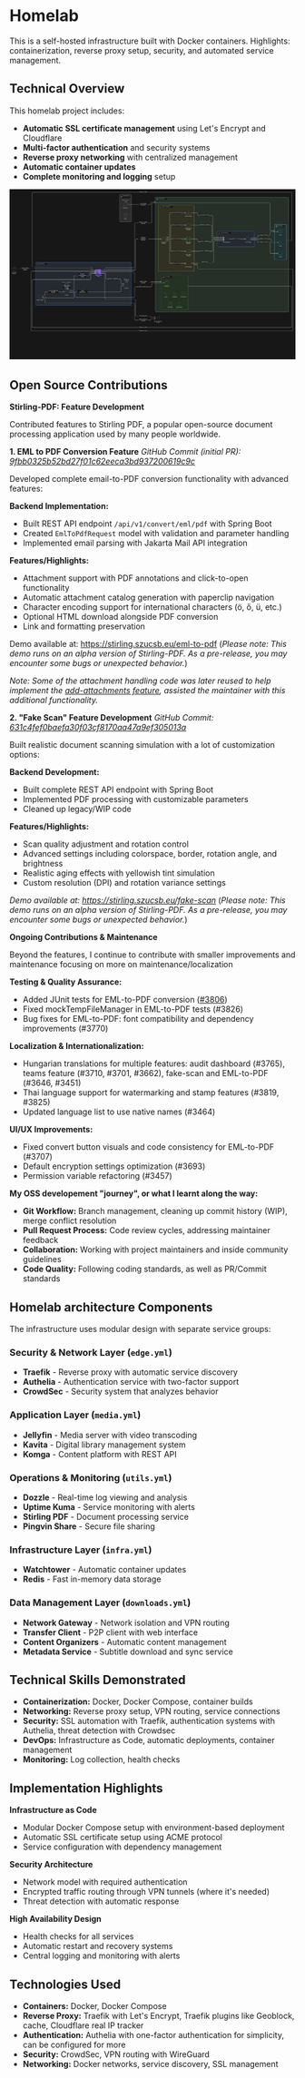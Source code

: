# Homelab

This is a self-hosted infrastructure built with Docker containers. Highlights: containerization, reverse proxy setup, security, and automated service management.

## Technical Overview

This homelab project includes:

- **Automatic SSL certificate management** using Let's Encrypt and Cloudflare
- **Multi-factor authentication** and security systems
- **Reverse proxy networking** with centralized management
- **Automatic container updates**
- **Complete monitoring and logging** setup

![Homelab Architecture](images/diagram.svg)

## Open Source Contributions

**Stirling-PDF: Feature Development**

Contributed features to Stirling PDF, a popular open-source document processing application used by many people worldwide. 

**1. EML to PDF Conversion Feature**
*GitHub Commit (initial PR): [9fbb0325b52bd27f01c62eeca3bd937200619c9c](https://github.com/Stirling-Tools/Stirling-PDF/commit/9fbb0325b52bd27f01c62eeca3bd937200619c9c)*

Developed complete email-to-PDF conversion functionality with advanced features:

**Backend Implementation:**
- Built REST API endpoint `/api/v1/convert/eml/pdf` with Spring Boot
- Created `EmlToPdfRequest` model with validation and parameter handling
- Implemented email parsing with Jakarta Mail API integration

**Features/Highlights:**
- Attachment support with PDF annotations and click-to-open functionality
- Automatic attachment catalog generation with paperclip navigation
- Character encoding support for international characters (ö, ő, ü, etc.)
- Optional HTML download alongside PDF conversion
- Link and formatting preservation

Demo available at: https://stirling.szucsb.eu/eml-to-pdf (*Please note: This demo runs on an alpha version of Stirling-PDF. As a pre-release, you may encounter some bugs or unexpected behavior.*)

*Note: Some of the attachment handling code was later reused to help implement the [add-attachments feature](https://stirling.szucsb.eu/add-attachments), assisted the maintainer with this additional functionality.*

**2. "Fake Scan" Feature Development**
*GitHub Commit: [631c4fef0baefa30f03cf8170aa47a9ef305013a](https://github.com/Stirling-Tools/Stirling-PDF/commit/631c4fef0baefa30f03cf8170aa47a9ef305013a)*

Built realistic document scanning simulation with a lot of customization options:

**Backend Development:**
- Built complete REST API endpoint with Spring Boot
- Implemented PDF processing with customizable parameters
- Cleaned up legacy/WIP code

**Features/Highlights:**
- Scan quality adjustment and rotation control
- Advanced settings including colorspace, border, rotation angle, and brightness
- Realistic aging effects with yellowish tint simulation
- Custom resolution (DPI) and rotation variance settings

*Demo available at: https://stirling.szucsb.eu/fake-scan*
(*Please note: This demo runs on an alpha version of Stirling-PDF. As a pre-release, you may encounter some bugs or unexpected behavior.*)

**Ongoing Contributions & Maintenance**

Beyond the features, I continue to contribute with smaller improvements and maintenance focusing on more on maintenance/localization

**Testing & Quality Assurance:**
- Added JUnit tests for EML-to-PDF conversion ([#3806](https://github.com/Stirling-Tools/Stirling-PDF/commit/6461b931317b83e2a5be9670d2af4b41f4bba27a))
- Fixed mockTempFileManager in EML-to-PDF tests (#3826)
- Bug fixes for EML-to-PDF: font compatibility and dependency improvements (#3770)

**Localization & Internationalization:**
- Hungarian translations for multiple features: audit dashboard (#3765), teams feature (#3710, #3701, #3662), fake-scan and EML-to-PDF (#3646, #3451)
- Thai language support for watermarking and stamp features (#3819, #3825)
- Updated language list to use native names (#3464)

**UI/UX Improvements:**
- Fixed convert button visuals and code consistency for EML-to-PDF (#3707)
- Default encryption settings optimization (#3693)
- Permission variable refactoring (#3457)


**My OSS developement "journey", or what I learnt along the way:**
- **Git Workflow:** Branch management, cleaning up commit history (WIP), merge conflict resolution
- **Pull Request Process:** Code review cycles, addressing maintainer feedback
- **Collaboration:** Working with project maintainers and inside community guidelines
- **Code Quality:** Following coding standards,  as well as PR/Commit standards

## Homelab architecture Components

The infrastructure uses modular design with separate service groups:

### Security & Network Layer (`edge.yml`)
- **Traefik** - Reverse proxy with automatic service discovery
- **Authelia** - Authentication service with two-factor support
- **CrowdSec** - Security system that analyzes behavior

### Application Layer (`media.yml`)
- **Jellyfin** - Media server with video transcoding
- **Kavita** - Digital library management system
- **Komga** - Content platform with REST API

### Operations & Monitoring (`utils.yml`)
- **Dozzle** - Real-time log viewing and analysis
- **Uptime Kuma** - Service monitoring with alerts
- **Stirling PDF** - Document processing service
- **Pingvin Share** - Secure file sharing

### Infrastructure Layer (`infra.yml`)
- **Watchtower** - Automatic container updates
- **Redis** - Fast in-memory data storage

### Data Management Layer (`downloads.yml`)
- **Network Gateway** - Network isolation and VPN routing
- **Transfer Client** - P2P client with web interface
- **Content Organizers** - Automatic content management
- **Metadata Service** - Subtitle download and sync service

## Technical Skills Demonstrated

- **Containerization:** Docker, Docker Compose, container builds
- **Networking:** Reverse proxy setup, VPN routing, service connections
- **Security:** SSL automation with Traefik, authentication systems with Authelia, threat detection with Crowdsec
- **DevOps:** Infrastructure as Code, automatic deployments, container management
- **Monitoring:** Log collection, health checks


## Implementation Highlights

**Infrastructure as Code**
- Modular Docker Compose setup with environment-based deployment
- Automatic SSL certificate setup using ACME protocol
- Service configuration with dependency management

**Security Architecture**
- Network model with required authentication
- Encrypted traffic routing through VPN tunnels (where it's needed)
- Threat detection with automatic response

**High Availability Design**
- Health checks for all services
- Automatic restart and recovery systems
- Central logging and monitoring with alerts

## Technologies Used

- **Containers:** Docker, Docker Compose
- **Reverse Proxy:** Traefik with Let's Encrypt, Traefik plugins like Geoblock, cache, Cloudflare real IP tracker
- **Authentication:** Authelia with one-factor authentication for simplicity, can be configured for more
- **Security:** CrowdSec, VPN routing with WireGuard
- **Networking:** Docker networks, service discovery, SSL management
